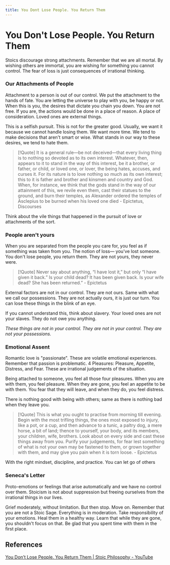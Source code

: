 ```yaml
---
title: You Dont Lose People. You Return Them
---
```

# You Don't Lose People. You Return Them

Stoics discourage strong attachments. Remember that we are all mortal. By wishing others are immortal, you are wishing for something you cannot control. The fear of loss is just consequences of irrational thinking. 

### Our Attachments of People
Attachment to a person is out of our control. We put the attachment to the hands of fate. You are letting the universe to play with you, be happy or not. When this is you, the desires that dictate you chain you down. You are not free. If you are, the actions would be done in a place of reason. A place of consideration. Loved ones are external things. 

This is a selfish pursuit. This is not for the greater good. Usually, we want it because we cannot handle losing them. We want more time. We tend to make decisions that aren't smart or wise. What stands in our way to these desires, we tend to hate them. 


 > [!Quote]
 > It is a general rule—be not deceived—that every living thing is to nothing so devoted as to its own interest. Whatever, then, appears to it to stand in the way of this interest, be it a brother, or father, or child, or loved one, or lover, the being hates, accuses, and curses it. For its nature is to love nothing so much as its own interest; this to it is father and brother and kinsmen and country and God. When, for instance, we think that the gods stand in the way of our attainment of this, we revile even them, cast their statues to the ground, and burn their temples, as Alexander ordered the temples of Asclepius to be burned when his loved one died - Epictetus, Discourses
 
 Think about the vile things that happened in the pursuit of love or attachments of the sort.


### People aren't yours
When you are separated from the people you care for, you feel as if something was taken from you. The notion of loss— you've lost someone. You don't lose people, you return them. They are not yours, they never were.  

> [!Quote]
> Never say about anything, “I have lost it,” but only “I have given it back.” Is your child dead? It has been given back. Is your wife dead? She has been returned.” - Epictetus

External factors are not in our control. They are not ours. Same with what we call our possessions. They are not actually ours, it is just our turn. You can lose these things in the blink of an eye. 

If you cannot understand this, think about slavery. Your loved ones are not your slaves. They do not owe you anything. 

_These things are not in your control. They are not in your control. They are not your possessions._

### Emotional Assent
Romantic love is "passionate". These are volatile emotional experiences. Remember that passion is problematic. 4 Pleasures: Pleasure, Appetite, Distress, and Fear. These are irrational judgements of the situation. 

Being attached to someone, you feel all those four pleasures. When you are with them, you feel pleasure. When they are gone, you feel an appetite to be with them. You fear that they will leave, and when they do, you feel distress. 

There is nothing good with being with others; same as there is nothing bad when they leave you. 

> [!Quote]
> This is what you ought to practise from morning till evening. Begin with the most trifling things, the ones most exposed to injury, like a pot, or a cup, and then advance to a tunic, a paltry dog, a mere horse, a bit of land; thence to yourself, your body, and its members, your children, wife, brothers. Look about on every side and cast these things away from you. Purify your judgements, for fear lest something of what is not your own may be fastened to them, or grown together with them, and may give you pain when it is torn loose. - Epictetus

With the right mindset, discipline, and practice. You can let go of others

### Seneca's Letter
Proto-emotions or feelings that arise automatically and we have no control over them. Stoicism is not about suppression but freeing ourselves from the irrational things in our lives. 

Grief moderately, without limitation. But then stop. Move on. Remember that you are not a Stoic Sage. Everything is in moderation. Take responsibility of your emotions. Heal them in a healthy way. Learn that while they are gone, you shouldn't focus on that. Be glad that you spent time with them in the first place. 


## References
[You Don’t Lose People. You Return Them | Stoic Philosophy - YouTube](https://www.youtube.com/watch?v=yah-abKb96g)